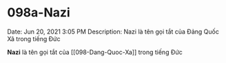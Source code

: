 # 098a-Nazi

Date: Jun 20, 2021 3:05 PM
Description: Nazi là tên gọi tắt của Đảng Quốc Xã trong tiếng Đức

**Nazi** là tên gọi tắt của [[098-Dang-Quoc-Xa]] trong tiếng Đức